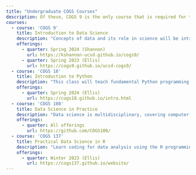 ```yaml
---
title: "Undergraduate COGS Courses"
description: Of these, COGS 9 is the only course that is required for the data science major.
courses:
  - course: 'COGS 9'
    title: Introduction to Data Science
    description: "Concepts of data and its role in science will be introduced, as well as the ideas behind data-mining, text-mining, machine learning, and graph theory, and how scientists and companies are leveraging those methods to uncover new insights into human cognition."
    offerings:
      - quarter: Spring 2024 (Shannon)
        url: https://kshannon-ucsd.github.io/cogs9/
      - quarter: Spring 2023 (Ellis)
        url: https://cogs9.github.io/ucsd-cogs9/
  - course: 'COGS 18'
    title: Introduction to Python
    description: "This class will teach fundamental Python programming skills and practices, including the “Zen of Python.” Students will focus on scientific computing and learn to write functions and tests, as well as how to debug code using the Jupyter Notebook programming environment. Students may receive credit for one of the following: COGS 18, CSE 8A, or CSE 6R. Recommended preparation: students with limited computing experience may take COGS 3."
    offerings:
      - quarter: Spring 2024 (Ellis)
        url: https://cogs18.github.io/intro.html
  - course: 'COGS 108'
    title: Data Science in Practice
    description: "Data science is multidisciplinary, covering computer science, statistics, cognitive science and psychology, data visualization, artificial intelligence and machine learning, among others. This course teaches critical skills needed to pursue a data science career using hands-on programming and experimental challenges. Prerequisites: CSE 11 or CSE 8A or COGS 18 or DSC 10 or MAE 8."
    offerings:
      - quarter: All offerings
        url: https://github.com/COGS108/
  - course: 'COGS 137'
    title: Practical Data Science in R
    description: "Learn coding for data analysis using the R programming language. Course focus will be on practical and applied skills in asking data-informed questions, data wrangling, data visualization, building statistical learning models, and communicating your findings to advance your career. Prerequisites: COGS 14B or MATH 11 or PSYC 60."
    offerings:
      - quarter: Winter 2023 (Ellis)
        url: https://cogs137.github.io/website/
---
```

